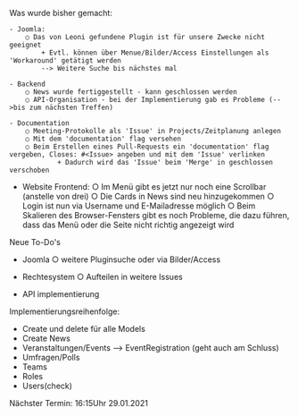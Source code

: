 Was wurde bisher gemacht:

	- Joomla:
		○ Das von Leoni gefundene Plugin ist für unsere Zwecke nicht geeignet
			+ Evtl. können über Menue/Bilder/Access Einstellungen als 'Workaround' getätigt werden
      		--> Weitere Suche bis nächstes mal 

	- Backend
		○ News wurde fertiggestellt - kann geschlossen werden
		○ API-Organisation - bei der Implementierung gab es Probleme (-->bis zum nächsten Treffen)
	
	- Documentation
		○ Meeting-Protokolle als 'Issue' in Projects/Zeitplanung anlegen
 		○ Mit dem 'documentation' flag versehen
		○ Beim Erstellen eines Pull-Requests ein 'documentation' flag vergeben, Closes: #<Issue> angeben und mit dem 'Issue' verlinken
      			+ Dadurch wird das 'Issue' beim 'Merge' in geschlossen verschoben      

  - Website Frontend:
		○ Im Menü gibt es jetzt nur noch eine Scrollbar (anstelle von drei)
		○ Die Cards in News sind neu hinzugekommen
		○ Login ist nun via Username und E-Mailadresse möglich
		○ Beim Skalieren des Browser-Fensters gibt es noch Probleme, die dazu führen, dass das Menü oder die Seite nicht richtig angezeigt wird
	

Neue To-Do's

  - Joomla
 		○ weitere Pluginsuche oder via Bilder/Access

  - Rechtesystem
		○ Aufteilen in weitere Issues

  - API implementierung


Implementierungsreihenfolge:
  - Create und delete für alle Models
  - Create News
  - Veranstaltungen/Events --> EventRegistration (geht auch am Schluss)
  - Umfragen/Polls
  - Teams
  - Roles
  - Users(check)


Nächster Termin:
16:15Uhr 29.01.2021
